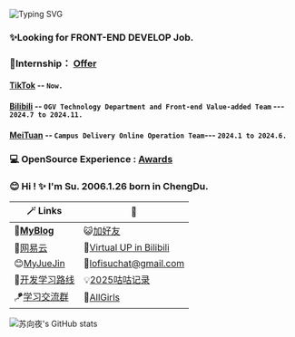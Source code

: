 ![Typing SVG](https://readme-typing-svg.herokuapp.com?font=Fira+Code&pause=1000&random=false&width=435&lines=Hi👋+I+am+Su+😊+Apache+Contributor+%F0%9F%91%8B;👩🏻‍💻+Major+in+Software+Engineering.+✨%F0%9F%91%8B;Open+Source+Enthusiast✨.)

### **✨Looking for FRONT-END DEVELOP Job.** 
### **🌱Internship**： [**Offer**](https://github.com/LofiSu/LofiSu/blob/main/offer.md) 
#### **[TikTok](https://www.douyin.com/)** -- `Now.`
#### **[Bilibili](https://space.bilibili.com/489812144?spm_id_from=333.1007.0.0)** -- `OGV Technology Department and Front-end Value-added Team` --- `2024.7 to 2024.11.`
#### **[MeiTuan](https://www.meituan.com/)** -- `Campus Delivery Online Operation Team`--- `2024.1 to 2024.6.`
### **💻 OpenSource Experience :** [**Awards**](https://github.com/LofiSu/LofiSu/blob/main/Awards.md) 
### 😊 **Hi ! ✨ I'm Su. 2006.1.26 born in ChengDu.**

| 🪄 Links | 🎉 |
| ---- | ---- |
| 💬[**MyBlog**](https://www.lofisu.chat/)  | 😺[加好友](https://github.com/LofiSu/myBlog?tab=readme-ov-file#%E5%8F%8B%E6%83%85%E9%93%BEE68E%A5) |
| 🎵[网易云](https://music.163.com/#/artist?id=33710680) | 💫[Virtual UP in Bilibili](https://space.bilibili.com/489812144?spm_id_from=333.1007.0.0) |
| 😊[MyJueJin](https://juejin.cn/user/2351234356882624) | 📮lofisuchat@gmail.com |
| 🎯[开发学习路线](https://github.com/kamranahmedse/developer-roadmap) | 💡[2025咕咕记录](https://github.com/LofiSu/LofiSu/blob/main/TODO.md) |
| 🪁[学习交流群](https://github.com/LofiSu/LofiSu/blob/main/qr.md) | 🎀[AllGirls](https://github.com/user-attachments/assets/98d2ee13-2243-48cb-beee-3d8399fa73b8) | 

<div>
  <img src="https://github-readme-stats.vercel.app/api?username=LofiSu&show_icons=true&theme=tokyonight&count_private=true" alt="苏向夜's GitHub stats" />
<div>

